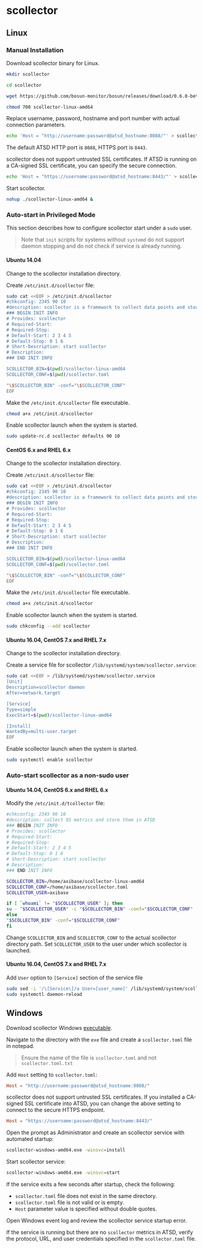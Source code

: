 # scollector

## Linux

### Manual Installation

Download scollector binary for Linux.

```sh
mkdir scollector
```

```sh
cd scollector
```

```sh
wget https://github.com/bosun-monitor/bosun/releases/download/0.6.0-beta1/scollector-linux-amd64
```

```sh
chmod 700 scollector-linux-amd64
```

Replace username, password, hostname and port number with actual connection parameters.

```sh
echo 'Host = "http://username:password@atsd_hostname:8088/"' > scollector.toml
```

The default ATSD HTTP port is `8088`, HTTPS port is `8443`.

scollector does not support untrusted SSL certificates. If ATSD is running on a CA-signed SSL certificate, you can specify the secure connection.

```sh
echo 'Host = "https://username:password@atsd_hostname:8443/"' > scollector.toml
```

Start scollector.

```sh
nohup ./scollector-linux-amd64 &
```

### Auto-start in Privileged Mode

This section describes how to configure scollector start under a `sudo` user.

> Note that `init` scripts for systems without `systemd` do not support daemon stopping and do not check if service is already running.

#### Ubuntu 14.04

Change to the scollector installation directory.

Create `/etc/init.d/scollector` file:

```sh
sudo cat <<EOF > /etc/init.d/scollector
#chkconfig: 2345 90 10
#description: scollector is a framework to collect data points and store them in a TSDB.
### BEGIN INIT INFO
# Provides: scollector
# Required-Start:
# Required-Stop:
# Default-Start: 2 3 4 5
# Default-Stop: 0 1 6
# Short-Description: start scollector
# Description:
### END INIT INFO

SCOLLECTOR_BIN=$(pwd)/scollector-linux-amd64
SCOLLECTOR_CONF=$(pwd)/scollector.toml

"\$SCOLLECTOR_BIN" -conf="\$SCOLLECTOR_CONF"
EOF
```

Make the `/etc/init.d/scollector` file executable.

```sh
chmod a+x /etc/init.d/scollector
```

Enable scollector launch when the system is started.

```sh
sudo update-rc.d scollector defaults 90 10
```

#### CentOS 6.x and RHEL 6.x

Change to the scollector installation directory.

Create `/etc/init.d/scollector` file:

```sh
sudo cat <<EOF > /etc/init.d/scollector
#chkconfig: 2345 90 10
#description: scollector is a framework to collect data points and store them in a TSDB.
### BEGIN INIT INFO
# Provides: scollector
# Required-Start:
# Required-Stop:
# Default-Start: 2 3 4 5
# Default-Stop: 0 1 6
# Short-Description: start scollector
# Description:
### END INIT INFO

SCOLLECTOR_BIN=$(pwd)/scollector-linux-amd64
SCOLLECTOR_CONF=$(pwd)/scollector.toml

"\$SCOLLECTOR_BIN" -conf="\$SCOLLECTOR_CONF"
EOF
```

Make the `/etc/init.d/scollector` file executable.

```sh
chmod a+x /etc/init.d/scollector
```

Enable scollector launch when the system is started.

```sh
sudo chkconfig --add scollector
```

#### Ubuntu 16.04, CentOS 7.x and RHEL 7.x

Change to the scollector installation directory.

Create a service file for scollector `/lib/systemd/system/scollector.service`:

```bash
sudo cat <<EOF > /lib/systemd/system/scollector.service
[Unit]
Description=scollector daemon
After=network.target

[Service]
Type=simple
ExecStart=$(pwd)/scollector-linux-amd64

[Install]
WantedBy=multi-user.target
EOF
```

Enable scollector launch when the system is started.

```sh
sudo systemctl enable scollector
```

### Auto-start scollector as a non-sudo user

#### Ubuntu 14.04, CentOS 6.x and RHEL 6.x

Modify the `/etc/init.d/tcollector` file:

```bash
#chkconfig: 2345 90 10
#description: collect OS metrics and store them in ATSD
### BEGIN INIT INFO
# Provides: scollector
# Required-Start:
# Required-Stop:
# Default-Start: 2 3 4 5
# Default-Stop: 0 1 6
# Short-Description: start scollector
# Description:
### END INIT INFO

SCOLLECTOR_BIN=/home/axibase/scollector-linux-amd64
SCOLLECTOR_CONF=/home/axibase/scollector.toml
SCOLLECTOR_USER=axibase

if [ `whoami` != "$SCOLLECTOR_USER" ]; then
su - "$SCOLLECTOR_USER" -c "$SCOLLECTOR_BIN" -conf="$SCOLLECTOR_CONF"
else
"$SCOLLECTOR_BIN" -conf="$SCOLLECTOR_CONF"
fi
```

Change `SCOLLECTOR_BIN` and `SCOLLECTOR_CONF` to the actual scollector directory path.
Set `SCOLLECTOR_USER` to the user under which scollector is launched.

#### Ubuntu 16.04, CentOS 7.x and RHEL 7.x

Add `User` option to `[Service]` section of the service file

```sh
sudo sed -i '/\[Service\]/a User=[user_name]' /lib/systemd/system/scollector.service
sudo systemctl daemon-reload
```

## Windows

Download scollector Windows [executable](http://bosun.org/scollector/).

Navigate to the directory with the `exe` file and create a `scollector.toml` file in notepad.

> Ensure the name of the file is `scollector.toml` and not `scollector.toml.txt`

Add `Host` setting to `scollector.toml`:

```toml
Host = "http://username:password@atsd_hostname:8088/"
```

scollector does not support untrusted SSL certificates. If you installed a CA-signed SSL certificate into ATSD, you can change the above setting to connect to the secure HTTPS endpoint.

```toml
Host = "https://username:password@atsd_hostname:8443/"
```

Open the prompt as Administrator and create an scollector service with automated startup:

```bash
scollector-windows-amd64.exe -winsvc=install
```

Start scollector service:

```bash
scollector-windows-amd64.exe -winsvc=start
```

If the service exits a few seconds after startup, check the following:

* `scollector.toml` file does not exist in the same directory.
* `scollector.toml` file is not valid or is empty.
* `Host` parameter value is specified without double quotes.

Open Windows event log and review the scollector service startup error.

If the service is running but there are no `scollector` metrics in ATSD, verify the protocol, URL, and user credentials specified in the `scollector.toml` file.